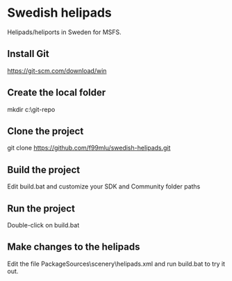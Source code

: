 # Swedish helipads
Helipads/heliports in Sweden for MSFS.

## Install Git
https://git-scm.com/download/win

## Create the local folder
mkdir c:\git-repo

## Clone the project
git clone https://github.com/f99mlu/swedish-helipads.git

## Build the project
Edit build.bat and customize your SDK and Community folder paths

## Run the project
Double-click on build.bat

## Make changes to the helipads
Edit the file PackageSources\scenery\helipads.xml and run build.bat to try it out.
